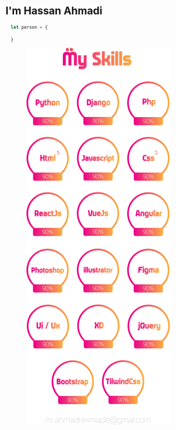 <h1>I'm Hassan Ahmadi</h1>

```javascript
  let person = {

  }
```

<p style='text-align:center;'>
<img src="https://github.com/ahmadi-example/ahmadi-example/blob/main/skills.png?raw=true" alt="Hassan Ahmadi's skills" title="Hassan Ahmadi's skills"/>
</p>
